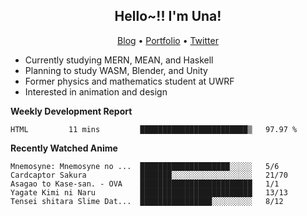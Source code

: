 <h2 align="center">
  Hello~!! I'm Una!
</h2>

<p align="center">
  <a href="https://anarchy.website/">Blog</a> &bull;
  <a href="https://una-ada.github.io/">Portfolio</a> &bull;
  <a href="https://twitter.com/unaxiii">Twitter</a>
</p>

- Currently studying MERN, MEAN, and Haskell
- Planning to study WASM, Blender, and Unity
- Former physics and mathematics student at UWRF
- Interested in animation and design

**Weekly Development Report**

<!--START_SECTION:waka-->
```text
HTML         11 mins         ████████████████████████▒   97.97 % 
```
<!--END_SECTION:waka-->

**Recently Watched Anime**

<!-- RECENT-ANIME:START -->

    Mnemosyne: Mnemosyne no ...  ████████████████████░░░░░   5/6
    Cardcaptor Sakura            ███████░░░░░░░░░░░░░░░░░░   21/70
    Asagao to Kase-san. - OVA    █████████████████████████   1/1
    Yagate Kimi ni Naru          █████████████████████████   13/13
    Tensei shitara Slime Dat...  ████████████████░░░░░░░░░   8/12
<!-- RECENT-ANIME:END -->

